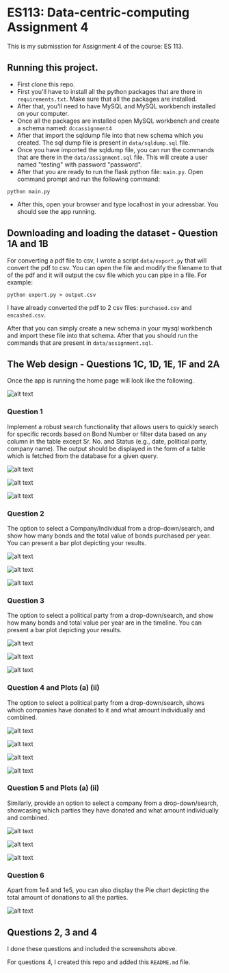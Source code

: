 # ES113: Data-centric-computing Assignment 4

This is my submisstion for Assignment 4 of the course: ES 113.

## Running this project.

- First clone this repo.
- First you'll have to install all the python packages that are there in `requirements.txt`. Make sure that all the packages are installed.
- After that, you'll need to have MySQL and MySQL workbench installed on your computer.
- Once all the packages are installed open MySQL workbench and create a schema named: `dccassignment4`
- After that import the sqldump file into that new schema which you created. The sql dump file is present in `data/sqldump.sql` file.
- Once you have imported the sqldump file, you can run the commands that are there in the `data/assignment.sql` file. This will create a user named "testing" with password "password".
- After that you are ready to run the flask python file: `main.py`. Open command prompt and run the following command:

```
python main.py
```

- After this, open your browser and type localhost in your adressbar. You should see the app running.

## Downloading and loading the dataset - Question 1A and 1B

For converting a pdf file to csv, I wrote a script `data/export.py` that will convert the pdf to csv. You can open the file and modify the filename to that of the pdf and it will output the csv file which you can pipe in a file. For example:

```
python export.py > output.csv
```

I have already converted the pdf to 2 csv files: `purchased.csv` and `encashed.csv`.

After that you can simply create a new schema in your mysql workbench and import these file into that schema. After that you should run the commands that are present in `data/assignment.sql`.

## The Web design - Questions 1C, 1D, 1E, 1F and 2A

Once the app is running the home page will look like the following.

![alt text](images/1.png)

### Question 1

Implement a robust search functionality that allows users to quickly search for specific records based on Bond Number or filter data based on any column in the table except Sr. No. and Status (e.g., date, political party, company name). The output should be displayed in the form of a table which is fetched from the database for a given query.

![alt text](images/2.png)

![alt text](images/3.png)

![alt text](images/4.png)

### Question 2

The option to select a Company/Individual from a drop-down/search, and show how many bonds and the total value of bonds purchased per year. You can present a bar plot depicting your results.

![alt text](images/5.png)

![alt text](images/6.png)

![alt text](images/7.png)

### Question 3

The option to select a political party from a drop-down/search, and show how many bonds and total value per year are in the timeline. You can present a bar plot depicting your results.

![alt text](images/8.png)

![alt text](images/9.png)

![alt text](images/10.png)

### Question 4 and Plots (a) (ii)

The option to select a political party from a drop-down/search, shows which companies have donated to it and what amount individually and combined.

![alt text](images/11.png)

![alt text](images/12.png)

![alt text](images/13.png)

![alt text](images/14.png)

### Question 5 and Plots (a) (ii)

Similarly, provide an option to select a company from a
drop-down/search, showcasing which parties they have donated and what amount individually and combined.

![alt text](images/15.png)

![alt text](images/16.png)

![alt text](images/17.png)

### Question 6

Apart from 1e4 and 1e5, you can also display the Pie chart depicting the total amount of donations to all the parties.

![alt text](images/18.png)

## Questions 2, 3 and 4

I done these questions and included the screenshots above.

For questions 4, I created this repo and added this `README.md` file.
